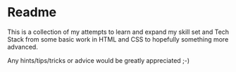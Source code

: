 # Readme

This is a collection of my attempts to learn and expand my skill set and Tech Stack from some basic work in HTML and CSS to hopefully something more advanced.

Any hints/tips/tricks or advice would be greatly appreciated ;-)
